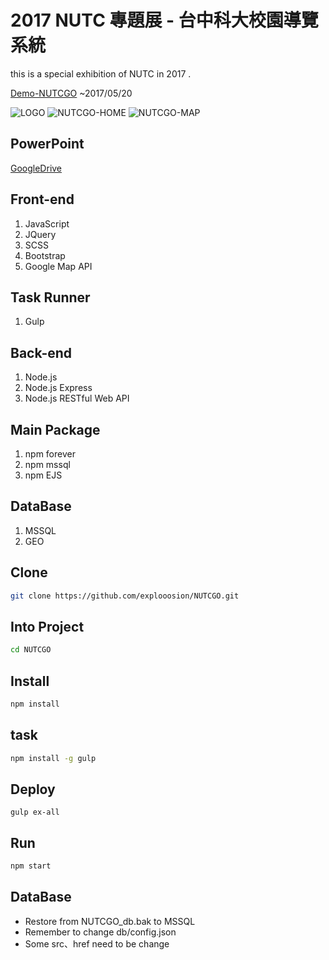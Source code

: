 # 2017 NUTC 專題展 - 台中科大校園導覽系統
this is a special exhibition of NUTC in 2017 .  

[Demo-NUTCGO](http://robby570.tw) ~2017/05/20  

![LOGO](http://i.imgur.com/xMDImna.png)
![NUTCGO-HOME](http://i.imgur.com/h19knbR.jpg)
![NUTCGO-MAP](http://i.imgur.com/FE9XKOn.jpg)  

## PowerPoint
[GoogleDrive](https://drive.google.com/open?id=0B1mT0V_C4ZXIVXEyUkhPQVB6aVE)  

## Front-end
1. JavaScript
2. JQuery
3. SCSS
4. Bootstrap
5. Google Map API

## Task Runner
1. Gulp

## Back-end
1. Node.js
2. Node.js Express
3. Node.js RESTful Web API  

## Main Package 
1. npm forever
2. npm mssql
3. npm EJS  

## DataBase
1. MSSQL
2. GEO

## Clone
```bash
git clone https://github.com/explooosion/NUTCGO.git
```

## Into Project
```bash
cd NUTCGO
```

## Install
```bash
npm install
```

## task
```bash
npm install -g gulp
```


## Deploy
```
gulp ex-all
```

## Run
```bash
npm start
```

## DataBase
+ Restore from NUTCGO_db.bak to MSSQL
+ Remember to change db/config.json
+ Some src、href need to be change
